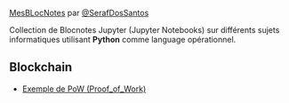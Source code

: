 [MesBLocNotes](https://serafdossantos.github.io/MesBlocNotes/) par [@SerafDosSantos](https://github.com/SerafDosSantos)

Collection de Blocnotes Jupyter (Jupyter Notebooks) sur diff&eacute;rents sujets informatiques utilisant **Python** comme language op&eacute;rationnel.

## Blockchain
* [Exemple de PoW (Proof_of_Work)](exemple_de_PoW_(Proof_of_Work).ipynb)
